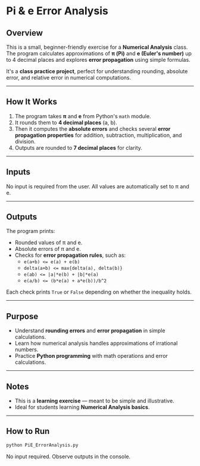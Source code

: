 # Pi & e Error Analysis

## Overview
This is a small, beginner-friendly exercise for a **Numerical Analysis** class.
The program calculates approximations of **π (Pi)** and **e (Euler's number)** up to 4 decimal places and explores **error propagation** using simple formulas.

It's a **class practice project**, perfect for understanding rounding, absolute error, and relative error in numerical computations.

---

## How It Works
1. The program takes **π** and **e** from Python's `math` module.
2. It rounds them to **4 decimal places** (a, b).
3. Then it computes the **absolute errors** and checks several **error propagation properties** for addition, subtraction, multiplication, and division.
4. Outputs are rounded to **7 decimal places** for clarity.

---

## Inputs
No input is required from the user.
All values are automatically set to π and e.

---

## Outputs
The program prints:
- Rounded values of π and e.
- Absolute errors of π and e.
- Checks for **error propagation rules**, such as:
  - `e(a+b) <= e(a) + e(b)`
  - `delta(a+b) <= max{delta(a), delta(b)}`
  - `e(ab) <= |a|*e(b) + |b|*e(a)`
  - `e(a/b) <= (b*e(a) + a*e(b))/b^2`

Each check prints `True` or `False` depending on whether the inequality holds.

---

## Purpose
- Understand **rounding errors** and **error propagation** in simple calculations.
- Learn how numerical analysis handles approximations of irrational numbers.
- Practice **Python programming** with math operations and error calculations.

---

## Notes
- This is a **learning exercise** — meant to be simple and illustrative.
- Ideal for students learning **Numerical Analysis basics**.

---

## How to Run
```bash
python PiE_ErrorAnalysis.py
```
No input required. Observe outputs in the console.